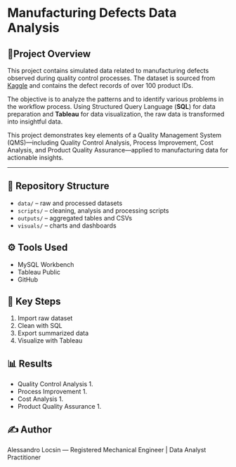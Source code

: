 # Manufacturing Defects Data Analysis

## 📌Project Overview
This project contains simulated data related to manufacturing defects observed during quality control processes. The dataset is sourced from [Kaggle](https://www.kaggle.com/datasets/fahmidachowdhury/manufacturing-defects?select=defects_data.csv) and contains the defect records of over 100 product IDs.

The objective is to analyze the patterns and to identify various problems in the workflow process. Using Structured Query Language (**SQL**) for data preparation and **Tableau** for data visualization, the raw data is transformed into insightful data.

This project demonstrates key elements of a Quality Management System (QMS)—including Quality Control Analysis, Process Improvement, Cost Analysis, and Product Quality Assurance—applied to manufacturing data for actionable insights.


---

## 📁 Repository Structure
- `data/` – raw and processed datasets
- `scripts/` – cleaning, analysis and processing scripts
- `outputs/` – aggregated tables and CSVs
- `visuals/` – charts and dashboards

## ⚙️ Tools Used
- MySQL Workbench
- Tableau Public
- GitHub

## 🔑 Key Steps
1. Import raw dataset
2. Clean with SQL
3. Export summarized data
4. Visualize with Tableau

## 📊 Results
- Quality Control Analysis
    1. 
- Process Improvement
    1.
- Cost Analysis
    1. 
- Product Quality Assurance
    1. 

       
## ✍️ Author
Alessandro Locsin — Registered Mechanical Engineer | Data Analyst Practitioner

